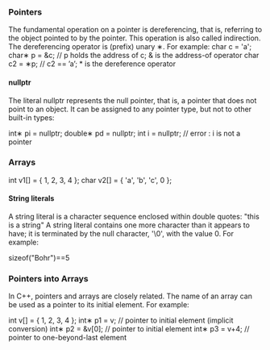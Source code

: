### Pointers

The fundamental operation on a pointer is dereferencing, that is, referring to the object pointed to
by the pointer. This operation is also called indirection. The dereferencing operator is (prefix)
unary ∗. For example:
char c = 'a';
char∗ p = &c; // p holds the address of c; & is the address-of operator
char c2 = ∗p; // c2 == ’a’; * is the dereference operator

#### nullptr
The literal nullptr represents the null pointer, that is, a pointer that does not point to an object. It
can be assigned to any pointer type, but not to other built-in types:

int∗ pi = nullptr;
double∗ pd = nullptr;
int i = nullptr; // error : i is not a pointer

### Arrays

int v1[] = { 1, 2, 3, 4 };
char v2[] = { 'a', 'b', 'c', 0 };

#### String literals

A string literal is a character sequence enclosed within double quotes:
"this is a string"
A string literal contains one more character than it appears to have; it is terminated by the null character, '\0', with the value 0. For example:

sizeof("Bohr")==5

### Pointers into Arrays

In C++, pointers and arrays are closely related. The name of an array can be used as a pointer to its
initial element. For example:

int v[] = { 1, 2, 3, 4 };
int∗ p1 = v; // pointer to initial element (implicit conversion)
int∗ p2 = &v[0]; // pointer to initial element
int∗ p3 = v+4; // pointer to one-beyond-last element

